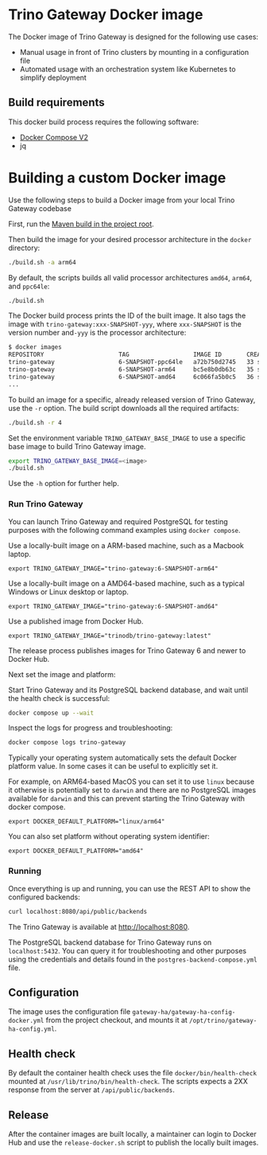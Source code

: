 # Trino Gateway Docker image

The Docker image of Trino Gateway is designed for the following use cases:

* Manual usage in front of Trino clusters by mounting in a configuration file
* Automated usage with an orchestration system like Kubernetes to simplify
  deployment

## Build requirements

This docker build process requires the following software:

* [Docker Compose V2](https://docs.docker.com/compose/)
* jq

# Building a custom Docker image

Use the following steps to build a Docker image from your local Trino Gateway
codebase

First, run the [Maven build in the project root](../docs/development.md).

Then build the image for your desired processor architecture in the `docker` directory:

```bash
./build.sh -a arm64
```

By default, the scripts builds all valid processor architectures `amd64`,
`arm64`, and `ppc64le`:

```bash
./build.sh
```

The Docker build process prints the ID of the built image. It also tags the
image with `trino-gateway:xxx-SNAPSHOT-yyy`, where `xxx-SNAPSHOT` is the version
number and`-yyy` is the processor architecture:

```bash
$ docker images
REPOSITORY                     TAG                  IMAGE ID       CREATED          SIZE
trino-gateway                  6-SNAPSHOT-ppc64le   a72b750d2745   33 seconds ago   547MB
trino-gateway                  6-SNAPSHOT-arm64     bc5e8b0db63c   35 seconds ago   523MB
trino-gateway                  6-SNAPSHOT-amd64     6c066fa5b0c5   36 seconds ago   518MB
...
```

To build an image for a specific, already released version of Trino Gateway, use
the `-r` option. The build script downloads all the required artifacts:

```bash
./build.sh -r 4
```

Set the environment variable `TRINO_GATEWAY_BASE_IMAGE` to use a specific base image
to build Trino Gateway image.

```bash
export TRINO_GATEWAY_BASE_IMAGE=<image>
./build.sh
```

Use the `-h` option for further help.

### Run Trino Gateway

You can launch Trino Gateway and required PostgreSQL for testing purposes with
the following command examples using `docker compose`.

Use a locally-built image on a ARM-based machine, such as a Macbook laptop.

```shell
export TRINO_GATEWAY_IMAGE="trino-gateway:6-SNAPSHOT-arm64"
```

Use a locally-built image on a AMD64-based machine, such as a typical Windows
or Linux desktop or laptop.

```shell
export TRINO_GATEWAY_IMAGE="trino-gateway:6-SNAPSHOT-amd64"
```

Use a published image from Docker Hub.

```shell
export TRINO_GATEWAY_IMAGE="trinodb/trino-gateway:latest"
```

The release process publishes images for Trino Gateway 6 and newer to Docker Hub.

Next set the image and platform:

Start Trino Gateway and its PostgreSQL backend database, and wait until the 
health check is successful:

```bash
docker compose up --wait
```

Inspect the logs for progress and troubleshooting:

```bash
docker compose logs trino-gateway
```

Typically your operating system automatically sets the default Docker platform
value. In some cases it can be useful to explicitly set it.

For example, on ARM64-based MacOS you can set it to use `linux` because it 
otherwise is potentially set to `darwin` and there are no PostgreSQL images 
available for `darwin` and this can prevent starting the Trino Gateway with
docker compose.

```shell
export DOCKER_DEFAULT_PLATFORM="linux/arm64"
```

You can also set platform without operating system identifier:

```shell 
export DOCKER_DEFAULT_PLATFORM="amd64"
```

### Running

Once everything is up and running, you can use the REST API to show the
configured backends:

```bash
curl localhost:8080/api/public/backends
```

The Trino Gateway is available at [http://localhost:8080](http://localhost:8080).

The PostgreSQL backend database for Trino Gateway runs on `localhost:5432`. You
can query it for troubleshooting and other purposes using the credentials and
details found in the `postgres-backend-compose.yml` file.

## Configuration

The image uses the configuration file `gateway-ha/gateway-ha-config-docker.yml`
from the project checkout, and mounts it at `/opt/trino/gateway-ha-config.yml`.

## Health check

By default the container health check uses the file `docker/bin/health-check`
mounted at `/usr/lib/trino/bin/health-check`. The scripts expects a 2XX response
from the server at `/api/public/backends`.

## Release

After the container images are built locally, a maintainer can login to
Docker Hub and use the `release-docker.sh` script to publish the locally built
images.
